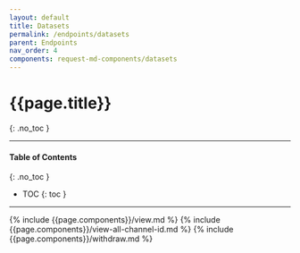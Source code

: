 ```yaml
---
layout: default
title: Datasets
permalink: /endpoints/datasets
parent: Endpoints
nav_order: 4
components: request-md-components/datasets
---
```


# {{page.title}}
{: .no_toc }

---

#### Table of Contents
{: .no_toc }

- TOC
{: toc }

---

{% include {{page.components}}/view.md %}
{% include {{page.components}}/view-all-channel-id.md %}
{% include {{page.components}}/withdraw.md %}
